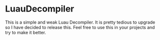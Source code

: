 # LuauDecompiler
This is a simple and weak Luau Decompiler. It is pretty tedious to upgrade so I have decided to release this. Feel free to use this in your projects and try to make it better.
